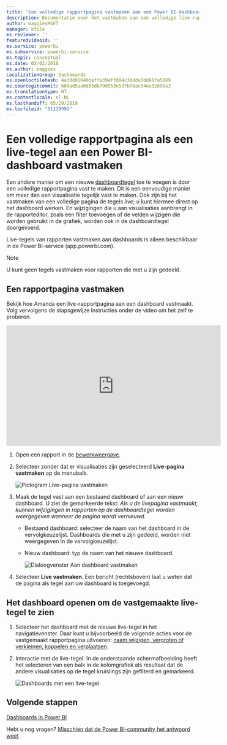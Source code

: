 ```yaml
---
title: 'Een volledige rapportpagina vastmaken aan een Power BI-dashboard '
description: Documentatie over het vastmaken van een volledige live-rapportpagina aan een Power BI-dashboard vanuit een rapport.
author: maggiesMSFT
manager: kfile
ms.reviewer: ''
featuredvideoid: ''
ms.service: powerbi
ms.subservice: powerbi-service
ms.topic: conceptual
ms.date: 03/02/2018
ms.author: maggies
LocalizationGroup: Dashboards
ms.openlocfilehash: 4a30d01040daffa394ff884c38dda3dd66fa5809
ms.sourcegitcommit: 60dad5aa0d85db790553e537bf8ac34ee3289ba3
ms.translationtype: HT
ms.contentlocale: nl-NL
ms.lasthandoff: 05/29/2019
ms.locfileid: "61139992"
---
```

# <a name="pin-an-entire-report-page-as-a-live-tile-to-a-power-bi-dashboard"></a>Een volledige rapportpagina als een live-tegel aan een Power BI-dashboard vastmaken
Een andere manier om een nieuwe [dashboardtegel](consumer/end-user-tiles.md) toe te voegen is door een volledige rapportpagina vast te maken. Dit is een eenvoudige manier om meer dan een visualisatie tegelijk vast te maken.  Ook zijn bij het vastmaken van een volledige pagina de tegels *live*; u kunt hiermee direct op het dashboard werken. En wijzigingen die u aan visualisaties aanbrengt in de rapporteditor, zoals een filter toevoegen of de velden wijzigen die worden gebruikt in de grafiek, worden ook in de dashboardtegel doorgevoerd.  

Live-tegels van rapporten vastmaken aan dashboards is alleen beschikbaar in de Power BI-service (app.powerbi.com).

> [!NOTE]
> U kunt geen tegels vastmaken voor rapporten die met u zijn gedeeld.
> 
> 

## <a name="pin-a-report-page"></a>Een rapportpagina vastmaken
Bekijk hoe Amanda een live-rapportpagina aan een dashboard vastmaakt. Volg vervolgens de stapsgewijze instructies onder de video om het zelf te proberen.

<iframe width="560" height="315" src="https://www.youtube.com/embed/EzhfBpPboPA" frameborder="0" allowfullscreen></iframe>


1. Open een rapport in de [bewerkweergave](service-interact-with-a-report-in-editing-view.md).
2. Selecteer zonder dat er visualisaties zijn geselecteerd **Live-pagina vastmaken** op de menubalk.
   
   ![Pictogram Live-pagina vastmaken](media/service-dashboard-pin-live-tile-from-report/pbi-pin-live-page.png) 
3. Maak de tegel vast aan een bestaand dashboard of aan een nieuw dashboard. U ziet de gemarkeerde tekst: *Als u de livepagina vastmaakt, kunnen wijzigingen in rapporten op de dashboardtegel worden weergegeven wanneer de pagina wordt vernieuwd.*
   
   * Bestaand dashboard: selecteer de naam van het dashboard in de vervolgkeuzelijst. Dashboards die met u zijn gedeeld, worden niet weergegeven in de vervolgkeuzelijst.
   * Nieuw dashboard: typ de naam van het nieuwe dashboard.
     
     ![Dialoogvenster Aan dashboard vastmaken](media/service-dashboard-pin-live-tile-from-report/pbi-pin-live-page-dialog.png)
4. Selecteer **Live vastmaken**. Een bericht (rechtsboven) laat u weten dat de pagina als tegel aan uw dashboard is toegevoegd.

## <a name="open-the-dashboard-to-see-the-pinned-live-tile"></a>Het dashboard openen om de vastgemaakte live-tegel te zien
1. Selecteer het dashboard met de nieuwe live-tegel in het navigatievenster. Daar kunt u bijvoorbeeld de volgende acties voor de vastgemaakt rapportpagina uitvoeren: [naam wijzigen, vergroten of verkleinen, koppelen en verplaatsen](service-dashboard-edit-tile.md).  
2. Interactie met de live-tegel.  In de onderstaande schermafbeelding heeft het selecteren van een balk in de kolomgrafiek als resultaat dat de andere visualisaties op de tegel kruislings zijn gefilterd en gemarkeerd.
   
    ![Dashboards met een live-tegel](media/service-dashboard-pin-live-tile-from-report/pbi-live-tile.png)

## <a name="next-steps"></a>Volgende stappen
[Dashboards in Power BI](consumer/end-user-dashboards.md)

Hebt u nog vragen? [Misschien dat de Power BI-community het antwoord weet](http://community.powerbi.com/)

